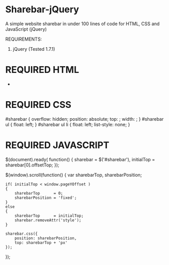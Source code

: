 Sharebar-jQuery
======

A simple website sharebar in under 100 lines of code for HTML, CSS and JavaScript (jQuery)



REQUIREMENTS:
1. jQuery (Tested 1.7.1)


REQUIRED HTML
=============
<script type="text/javascript" src="jquery.min.js"></script>
<div id="sharebar">
    <ul>
        <li><ENTER VALUE HERE></li>
    </ul>
</div>



REQUIRED CSS
=============
#sharebar {
    overflow: hidden;
    position: absolute;
    top: <ENTER VALUE HERE>;
    width: <ENTER VALUE HERE>;
}
#sharebar ul {
    float: left;
}
#sharebar ul li {
    float: left;
    list-style: none;
}



REQUIRED JAVASCRIPT
===================
$(document).ready( function()
{
    sharebar   = $('#sharebar'),
    initialTop = sharebar[0].offsetTop;
});


$(window).scroll(function()
{
    var sharebarTop,
        sharebarPosition;
    
    if( initialTop < window.pageYOffset )
    {
        sharebarTop      = 0;
        sharebarPosition = 'fixed';
    }
    else
    {
        sharebarTop      = initialTop;
        sharebar.removeAttr('style');
    }
    
    sharebar.css({
        position: sharebarPosition,
        top: sharebarTop + 'px'
    });
});